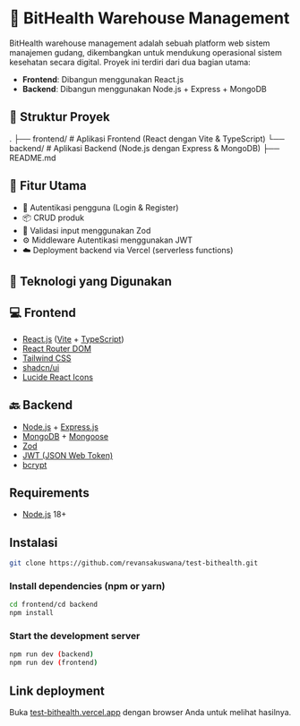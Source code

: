 # 🏥 BitHealth Warehouse Management

BitHealth warehouse management adalah sebuah platform web sistem manajemen gudang, dikembangkan untuk mendukung operasional sistem kesehatan secara digital. Proyek ini terdiri dari dua bagian utama:

- **Frontend**: Dibangun menggunakan React.js
- **Backend**: Dibangun menggunakan Node.js + Express + MongoDB


## 📁 Struktur Proyek

.
├── frontend/ # Aplikasi Frontend (React dengan Vite & TypeScript)
└── backend/ # Aplikasi Backend (Node.js dengan Express & MongoDB)
├── README.md


## 🚀 Fitur Utama

- 🔐 Autentikasi pengguna (Login & Register)
- 📦 CRUD produk
- 🧪 Validasi input menggunakan Zod
- ⚙️ Middleware Autentikasi menggunakan JWT
- ☁️ Deployment backend via Vercel (serverless functions)


## 🧰 Teknologi yang Digunakan

## 💻 Frontend

- [React.js](https://reactjs.org/) ([Vite](https://vitejs.dev/) + [TypeScript](https://www.typescriptlang.org/))
- [React Router DOM](https://reactrouter.com/)
- [Tailwind CSS](https://tailwindcss.com/)
- [shadcn/ui](https://ui.shadcn.com/)
- [Lucide React Icons](https://lucide.dev/)

## 🔙 Backend

- [Node.js](https://nodejs.org/) + [Express.js](https://expressjs.com/)
- [MongoDB](https://www.mongodb.com/) + [Mongoose](https://mongoosejs.com/)
- [Zod](https://zod.dev/)
- [JWT (JSON Web Token)](https://jwt.io/)
- [bcrypt](https://www.npmjs.com/package/bcrypt)

## Requirements

- [Node.js](https://nodejs.org/en/) 18+

## Instalasi

```bash
git clone https://github.com/revansakuswana/test-bithealth.git
```

### Install dependencies (npm or yarn)

```bash
cd frontend/cd backend
npm install
```

### Start the development server

```bash
npm run dev (backend)
npm run dev (frontend)
```

## Link deployment

Buka [test-bithealth.vercel.app](test-bithealth.vercel.app) dengan browser Anda untuk melihat hasilnya.
